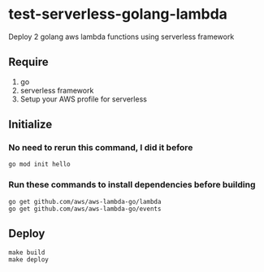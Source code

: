 # test-serverless-golang-lambda
Deploy 2 golang aws lambda functions using serverless framework

## Require
1. go
2. serverless framework
3. Setup your AWS profile for serverless

## Initialize
### No need to rerun this command, I did it before
```
go mod init hello
```
### Run these commands to install dependencies before building
```
go get github.com/aws/aws-lambda-go/lambda
go get github.com/aws/aws-lambda-go/events
```

## Deploy
```
make build
make deploy
```

